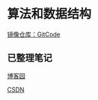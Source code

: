 # 算法和数据结构

[镜像仓库：GitCode](https://gitcode.net/hotonyhui/algorithm)

## 已整理笔记

[博客园](https://www.cnblogs.com/greyzeng/tag/%E7%AE%97%E6%B3%95/)

[CSDN](https://blog.csdn.net/hotonyhui/category_1250716.html)
